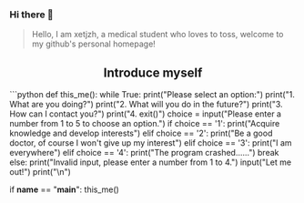 ### Hi there 👋

> Hello, I am xetjzh, a medical student who loves to toss, welcome to my github's personal homepage!

<h2 align="center">Introduce myself</h2>
```python
def this_me():
    while True:
        print("Please select an option:")
        print("1. What are you doing?")
        print("2. What will you do in the future?")
        print("3. How can I contact you?")
        print("4. exit()")
        choice = input("Please enter a number from 1 to 5 to choose an option.")
        if choice == '1':
            print("Acquire knowledge and develop interests")
        elif choice == '2':
            print("Be a good doctor, of course I won't give up my interest")
        elif choice == '3':
            print("I am everywhere")
        elif choice == '4':
            print("The program crashed......")
            break
        else:
            print("Invalid input, please enter a number from 1 to 4.")
        input("Let me out!")
        print("\n")


if __name__ == "__main__":
    this_me()
```

